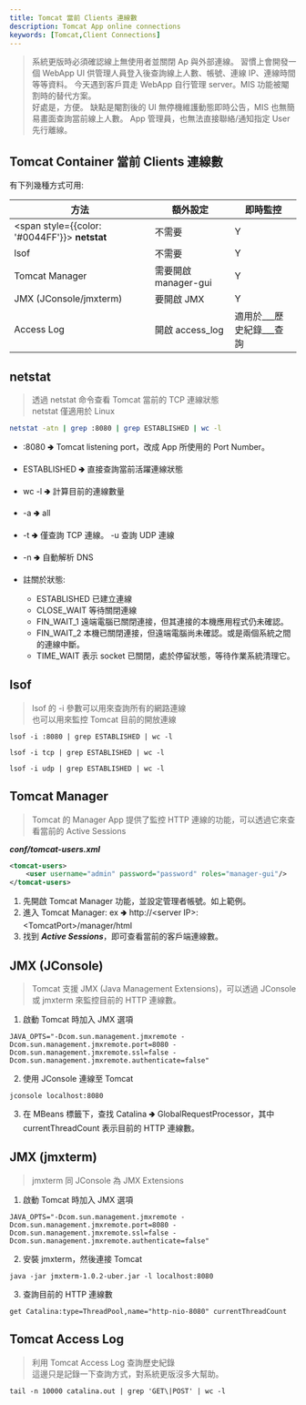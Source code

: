 ```yaml
---
title: Tomcat 當前 Clients 連線數
description: Tomcat App online connections
keywords: [Tomcat,Client Connections]
---
```


> 系統更版時必須確認線上無使用者並關閉 Ap 與外部連線。
> 習慣上會開發一個 WebApp UI 供管理人員登入後查詢線上人數、帳號、連線 IP、連線時間等等資料。
> 今天遇到客戶買走 WebApp 自行管理 server。MIS 功能被閹割時的替代方案。   
> 好處是，方便。
> 缺點是閹割後的 UI 無停機維護動態即時公告，MIS 也無簡易畫面查詢當前線上人數。 
> App 管理員，也無法直接聯絡/通知指定 User 先行離線。


## Tomcat Container 當前 Clients 連線數
有下列幾種方式可用:

| 方法  | 額外設定 | 即時監控 |
| ---- | ---- | ---- |
| <span style={{color: '#0044FF'}}> __netstat__ </span> | 不需要 | Y |
| lsof | 不需要 | Y |
| Tomcat Manager | 需要開啟 manager-gui | Y  |
| JMX (JConsole/jmxterm) | 要開啟 JMX | Y |
| Access Log  | 開啟 access_log | 適用於___歷史紀錄___查詢 |

## netstat
> 透過 netstat 命令查看 Tomcat 當前的 TCP 連線狀態  
> netstat 僅適用於 Linux

```bash
netstat -atn | grep :8080 | grep ESTABLISHED | wc -l
```
* :8080  🢂  Tomcat listening port，改成 App 所使用的 Port Number。
* ESTABLISHED  🢂  直接查詢當前活躍連線狀態
* wc -l  🢂  計算目前的連線數量
* -a  🢂  all
* -t  🢂  僅查詢 TCP 連線。 -u 查詢 UDP 連線
* -n  🢂  自動解析 DNS

* 註關於狀態:
    * ESTABLISHED 已建立連線
    * CLOSE_WAIT 等待關閉連線
    * FIN_WAIT_1 遠端電腦已關閉連接，但其連接的本機應用程式仍未確認。
    * FIN_WAIT_2 本機已關閉連接，但遠端電腦尚未確認。或是兩個系統之間的連線中斷。
    * TIME_WAIT 表示 socket 已關閉，處於停留狀態，等待作業系統清理它。
    
    

## lsof
> lsof 的 -i 參數可以用來查詢所有的網路連線  
> 也可以用來監控 Tomcat 目前的開放連線

```shell
lsof -i :8080 | grep ESTABLISHED | wc -l

lsof -i tcp | grep ESTABLISHED | wc -l

lsof -i udp | grep ESTABLISHED | wc -l
```


## Tomcat Manager
> Tomcat 的 Manager App 提供了監控 HTTP 連線的功能，可以透過它來查看當前的 Active Sessions

___conf/tomcat-users.xml___

```xml
<tomcat-users>
    <user username="admin" password="password" roles="manager-gui"/>
</tomcat-users>
```

1. 先開啟 Tomcat Manager 功能，並設定管理者帳號。如上範例。
1. 進入 Tomcat Manager: ex  🢂 http://&lt;server IP&gt;:&lt;TomcatPort&gt;/manager/html
1. 找到 ___Active Sessions___，即可查看當前的客戶端連線數。

## JMX (JConsole)
> Tomcat 支援 JMX (Java Management Extensions)，可以透過 JConsole 或 jmxterm 來監控目前的 HTTP 連線數。

1. 啟動 Tomcat 時加入 JMX 選項

```shell
JAVA_OPTS="-Dcom.sun.management.jmxremote -Dcom.sun.management.jmxremote.port=8080 -Dcom.sun.management.jmxremote.ssl=false -Dcom.sun.management.jmxremote.authenticate=false"
```

2. 使用 JConsole 連線至 Tomcat

```shell
jconsole localhost:8080
```

3. 在 MBeans 標籤下，查找 Catalina  🢂  GlobalRequestProcessor，其中 currentThreadCount 表示目前的 HTTP 連線數。


## JMX (jmxterm)
> jmxterm 同 JConsole 為 JMX Extensions

1. 啟動 Tomcat 時加入 JMX 選項

```shell
JAVA_OPTS="-Dcom.sun.management.jmxremote -Dcom.sun.management.jmxremote.port=8080 -Dcom.sun.management.jmxremote.ssl=false -Dcom.sun.management.jmxremote.authenticate=false"
```

2. 安裝 jmxterm，然後連接 Tomcat

```shell
java -jar jmxterm-1.0.2-uber.jar -l localhost:8080
```

3. 查詢目前的 HTTP 連線數

```shell
get Catalina:type=ThreadPool,name="http-nio-8080" currentThreadCount
```


## Tomcat Access Log
> 利用 Tomcat Access Log 查詢歷史紀錄  
> 這邊只是記錄一下查詢方式，對系統更版沒多大幫助。  

```shell
tail -n 10000 catalina.out | grep 'GET\|POST' | wc -l
```